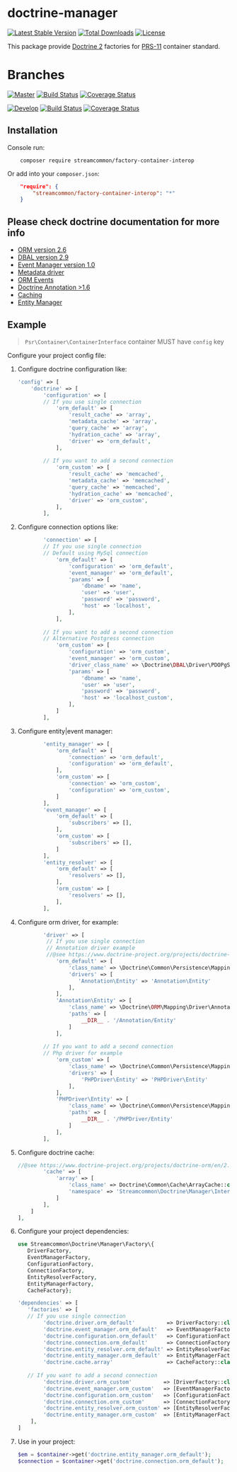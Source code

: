 # doctrine-manager
[![Latest Stable Version](https://poser.pugx.org/streamcommon/doctrine-manager/v/stable)](https://packagist.org/packages/streamcommon/doctrine-manager)
[![Total Downloads](https://poser.pugx.org/streamcommon/doctrine-manager/downloads)](https://packagist.org/packages/streamcommon/doctrine-manager)
[![License](https://poser.pugx.org/streamcommon/doctrine-manager/license)](./LICENSE)

This package provide [Doctrine 2](https://github.com/doctrine) factories for [PRS-11](https://github.com/php-fig/fig-standards/blob/master/accepted/PSR-11-container.md) container standard.

# Branches
[![Master][Master branch image]][Master branch] [![Build Status][Master image]][Master] [![Coverage Status][Master coverage image]][Master coverage]

[![Develop][Develop branch image]][Develop branch] [![Build Status][Develop image]][Develop] [![Coverage Status][Develop coverage image]][Develop coverage]

## Installation
Console run:
```console
    composer require streamcommon/factory-container-interop
```
Or add into your `composer.json`:
```json
    "require": {
        "streamcommon/factory-container-interop": "*"
    }
```

## Please check doctrine documentation for more info
* [ORM version 2.6](https://www.doctrine-project.org/projects/doctrine-orm/en/2.6/index.html)
* [DBAL version 2.9](https://www.doctrine-project.org/projects/doctrine-dbal/en/2.9/index.html)
* [Event Manager version 1.0](https://www.doctrine-project.org/projects/doctrine-event-manager/en/latest/index.html)
* [Metadata driver](https://www.doctrine-project.org/projects/doctrine-orm/en/2.6/reference/metadata-drivers.html#metadata-drivers)
* [ORM Events](https://www.doctrine-project.org/projects/doctrine-orm/en/2.6/reference/events.html)
* [Doctrine Annotation >1.6](https://www.doctrine-project.org/projects/doctrine-annotations/en/1.6/index.html)
* [Caching](https://www.doctrine-project.org/projects/doctrine-orm/en/2.6/reference/caching.html)
* [Entity Manager](https://www.doctrine-project.org/projects/doctrine-orm/en/2.6/reference/working-with-objects.html)

## Example
> `Psr\Container\ContainerInterface` container MUST have `config` key

Configure your project config file: 

1. Configure doctrine configuration like: 
    ```php
    'config' => [
        'doctrine' => [
            'configuration' => [
            // If you use single connection
                'orm_default' => [
                    'result_cache' => 'array',
                    'metadata_cache' => 'array',
                    'query_cache' => 'array',
                    'hydration_cache' => 'array',
                    'driver' => 'orm_default',
                ],
             
            // If you want to add a second connection
                'orm_custom' => [
                    'result_cache' => 'memcached',
                    'metadata_cache' => 'memcached',
                    'query_cache' => 'memcached',
                    'hydration_cache' => 'memcached',
                    'driver' => 'orm_custom',
                ],
            ],
    ```
2. Configure connection options like: 
    ```php
            'connection' => [
            // If you use single connection
            // Default using MySql connection
                'orm_default' => [
                    'configuration' => 'orm_default',
                    'event_manager' => 'orm_default',
                    'params' => [
                        'dbname' => 'name',
                        'user' => 'user',
                        'password' => 'password',
                        'host' => 'localhost',
                    ],
                ],
             
            // If you want to add a second connection
            // Alternative Postgress connection
                'orm_custom' => [
                    'configuration' => 'orm_custom',
                    'event_manager' => 'orm_custom',
                    'driver_class_name' => \Doctrine\DBAL\Driver\PDOPgSql\Driver::class
                    'params' => [
                        'dbname' => 'name',
                        'user' => 'user',
                        'password' => 'password',
                        'host' => 'localhost_custom',
                    ],
                ]
            ],
    ```
3. Configure entity|event manager:
    ```php
            'entity_manager' => [
                'orm_default' => [
                    'connection' => 'orm_default',
                    'configuration' => 'orm_default',
                ],
                'orm_custom' => [
                    'connection' => 'orm_custom',
                    'configuration' => 'orm_custom',
                ]
            ],
            'event_manager' => [
                'orm_default' => [
                    'subscribers' => [],
                ],
                'orm_custom' => [
                    'subscribers' => [],
                ]
            ],
            'entity_resolver' => [
                'orm_default' => [
                    'resolvers' => [],
                ],
                'orm_custom' => [
                    'resolvers' => [],
                ],
            ],
    ```
4. Configure orm driver, for example:
    ```php
            'driver' => [
             // If you use single connection
             // Annotation driver example 
             //@see https://www.doctrine-project.org/projects/doctrine-annotations/en/1.6/index.html
                'orm_default' => [
                    'class_name' => \Doctrine\Common\Persistence\Mapping\Driver\MappingDriverChain::class,
                    'drivers' => [
                       'Annotation\Entity' => 'Annotation\Entity' 
                    ],
                ],
                'Annotation\Entity' => [
                    'class_name' => \Doctrine\ORM\Mapping\Driver\AnnotationDriver::class,
                    'paths' => [
                        __DIR__ . '/Annotation/Entity'
                    ]
                ],      
          
            // If you want to add a second connection
            // Php driver for example
                'orm_custom' => [
                    'class_name' => \Doctrine\Common\Persistence\Mapping\Driver\MappingDriverChain::class,
                    'drivers' => [
                        'PHPDriver\Entity' => 'PHPDriver\Entity'
                    ],
                ],
                'PHPDriver\Entity' => [
                    'class_name' => \Doctrine\Common\Persistence\Mapping\Driver\PHPDriver::class,
                    'paths' => [
                        __DIR__ . '/PHPDriver/Entity'
                    ]
                ], 
            ],
    ```
5. Configure doctrine cache:
    ```php
    //@see https://www.doctrine-project.org/projects/doctrine-orm/en/2.6/reference/caching.html
            'cache' => [
                'array' => [
                    'class_name' => Doctrine\Common\Cache\ArrayCache::class,
                    'namespace' => 'Streamcommon\Doctrine\Manager\Interop',
                ]
            ],
        ]
    ],
    ```
6. Configure your project dependencies:
    ```php
    use Streamcommon\Doctrine\Manager\Factory\{
       DriverFactory,
       EventManagerFactory,
       ConfigurationFactory,
       ConnectionFactory,
       EntityResolverFactory,
       EntityManagerFactory,
       CacheFactory};
    
    'dependencies' => [
       'factories' => [
       // If you use single connection
            'doctrine.driver.orm_default'          => DriverFactory::class,
            'doctrine.event_manager.orm_default'   => EventManagerFactory::class,
            'doctrine.configuration.orm_default'   => ConfigurationFactory::class,
            'doctrine.connection.orm_default'      => ConnectionFactory::class,
            'doctrine.entity_resolver.orm_default' => EntityResolverFactory::class,
            'doctrine.entity_manager.orm_default'  => EntityManagerFactory::class,
            'doctrine.cache.array'                 => CacheFactory::class,
        
       // If you want to add a second connection
            'doctrine.driver.orm_custom'          => [DriverFactory::class, 'orm_custom'],
            'doctrine.event_manager.orm_custom'   => [EventManagerFactory::class, 'orm_custom'],
            'doctrine.configuration.orm_custom'   => [ConfigurationFactory::class, 'orm_custom'],
            'doctrine.connection.orm_custom'      => [ConnectionFactory::class, 'orm_custom'],
            'doctrine.entity_resolver.orm_custom' => [EntityResolverFactory::class, 'orm_custom'],
            'doctrine.entity_manager.orm_custom'  => [EntityManagerFactory::class, 'orm_custom'],
        ],
    ]
    ```
7. Use in your project:
    ```php
    $em = $container->get('doctrine.entity_manager.orm_default');
    $connection = $container->get('doctrine.connection.orm_default');
    ```
    
[Master branch]: https://github.com/streamcommon/doctrine-container-manager/tree/master
[Master branch image]: https://img.shields.io/badge/branch-master-blue.svg
[Develop branch]: https://github.com/streamcommon/doctrine-container-manager/tree/develop
[Develop branch image]: https://img.shields.io/badge/branch-develop-blue.svg
[Master image]: https://travis-ci.org/streamcommon/doctrine-container-manager.svg?branch=master
[Master]: https://travis-ci.org/streamcommon/doctrine-container-manager
[Master coverage image]: https://coveralls.io/repos/github/streamcommon/doctrine-container-manager/badge.svg?branch=master
[Master coverage]: https://coveralls.io/github/streamcommon/doctrine-container-manager?branch=master
[Develop image]: https://travis-ci.org/streamcommon/doctrine-container-manager.svg?branch=develop
[Develop]: https://travis-ci.org/streamcommon/doctrine-container-manager
[Develop coverage image]: https://coveralls.io/repos/github/streamcommon/doctrine-container-manager/badge.svg?branch=develop
[Develop coverage]: https://coveralls.io/github/streamcommon/doctrine-container-manager?branch=develop